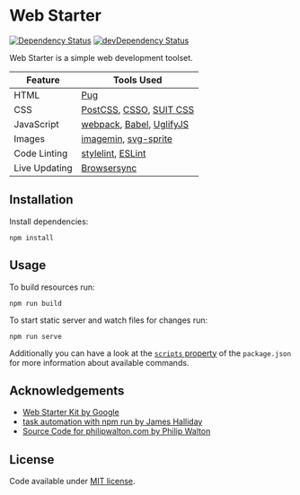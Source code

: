 # Web Starter

[![Dependency Status](https://img.shields.io/david/racse1/web-starter.svg)](https://david-dm.org/racse1/web-starter) [![devDependency Status](https://img.shields.io/david/dev/racse1/web-starter.svg)](https://david-dm.org/racse1/web-starter?type=dev)

Web Starter is a simple web development toolset.

| Feature | Tools Used |
|---------|------------|
| HTML | [Pug](https://pugjs.org/) |
| CSS | [PostCSS](http://postcss.org/), [CSSO](https://github.com/css/csso), [SUIT CSS](https://suitcss.github.io/) |
| JavaScript | [webpack](https://webpack.github.io/), [Babel](https://babeljs.io/), [UglifyJS](http://lisperator.net/uglifyjs/) |
| Images | [imagemin](https://github.com/imagemin/imagemin), [svg-sprite](https://github.com/jkphl/svg-sprite) |
| Code Linting | [stylelint](http://stylelint.io/), [ESLint](http://eslint.org/) |
| Live Updating | [Browsersync](https://browsersync.io/) |

## Installation

Install dependencies:

```
npm install
```

## Usage

To build resources run:

```
npm run build
```

To start static server and watch files for changes run:

```
npm run serve
```

Additionally you can have a look at the [`scripts` property](https://github.com/racse1/web-starter/blob/master/package.json#L2-L19) of the `package.json` for more information about available commands.

## Acknowledgements

* [Web Starter Kit by Google](https://developers.google.com/web/tools/starter-kit/)
* [task automation with npm run by James Halliday](http://substack.net/task_automation_with_npm_run)
* [Source Code for philipwalton.com by Philip Walton](https://github.com/philipwalton/blog)

## License

Code available under [MIT license](LICENSE).
